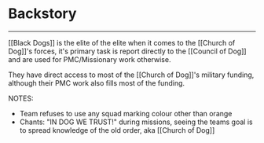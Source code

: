 # Backstory
---
[[Black Dogs]] is the elite of the elite when it comes to the [[Church of Dog]]'s forces, it's primary task is report directly to the [[Council of Dog]] and are used for PMC/Missionary work otherwise.

They have direct access to most of the [[Church of Dog]]'s military funding, although their PMC work also fills most of the funding.

NOTES:
- Team refuses to use any squad marking colour other than orange
- Chants: "IN DOG WE TRUST!" during missions, seeing the teams goal is to spread knowledge of the old order, aka [[Church of Dog]]